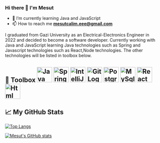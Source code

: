 ### Hi there 👋 I'm Mesut
<!--
 is a ✨ _special_ ✨ repository because its `README.md` (this file) appears on your GitHub profile.
Here are some ideas to get you started:
- 🔭 I’m currently working on ...
- 🌱 I’m currently learning Java
- 👯 I’m looking to collaborate on ...
- 🤔 I’m looking for help with ...
- 💬 Ask me about ...
- 📫 How to reach me: ...
- 😄 Pronouns: ...
- ⚡ Fun fact: ...
-->


- 🌱 I’m currently learning Java and JavaScript
- 📫 How to reach me **mesutcalim.eee@gmail.com**

I graduated from Gazi University as an Electrical-Electronics Engineer in 2022 and decided to become a software developer. Currently working with Java and JavaScript learning Java technologies such as Spring and Javascript technologies such as React,Node technologies. The other technologies will be listed in toolbox below.

🧰 Toolbox
<img src="https://cdn.jsdelivr.net/gh/devicons/devicon/icons/java/java-original.svg" alt="Java Logo" width="50" height="50" />
<img src="https://cdn.jsdelivr.net/gh/devicons/devicon/icons/spring/spring-original-wordmark.svg" alt="Spring Logo" width="50" height="50"/>
<img src="https://cdn.jsdelivr.net/gh/devicons/devicon/icons/intellij/intellij-plain-wordmark.svg" alt="IntelliJ Logo" width="50" height="50" />
<img src="https://cdn.jsdelivr.net/gh/devicons/devicon/icons/git/git-original-wordmark.svg" alt="Git Logo" width="50" height="50" />
<img src="https://cdn.jsdelivr.net/gh/devicons/devicon/icons/postgresql/postgresql-original.svg" alt="PostgreSql Logo" width="50" height="50" />
<img src="https://cdn.jsdelivr.net/gh/devicons/devicon/icons/mysql/mysql-original-wordmark.svg" alt="MySql Logo" width="50" height="50" />
<img src="https://cdn.jsdelivr.net/gh/devicons/devicon/icons/react/react-original.svg" alt="React Logo" width="50" height="50" />
<img src="https://cdn.jsdelivr.net/gh/devicons/devicon/icons/html5/html5-original.svg" alt="Html Logo" width="50" height="50" />
---
## &#x1f4c8; My GitHub Stats
[![Top Langs](https://github-readme-stats.vercel.app/api/top-langs/?username=mesutcalim&hide=python&theme=github_dark_dimmed)](https://github.com/anuraghazra/github-readme-stats)

[![Mesut's GitHub stats](https://github-readme-stats.vercel.app/api?username=mesutcalim&theme=github_dark_dimmed)](https://github.com/anuraghazra/github-readme-stats)
